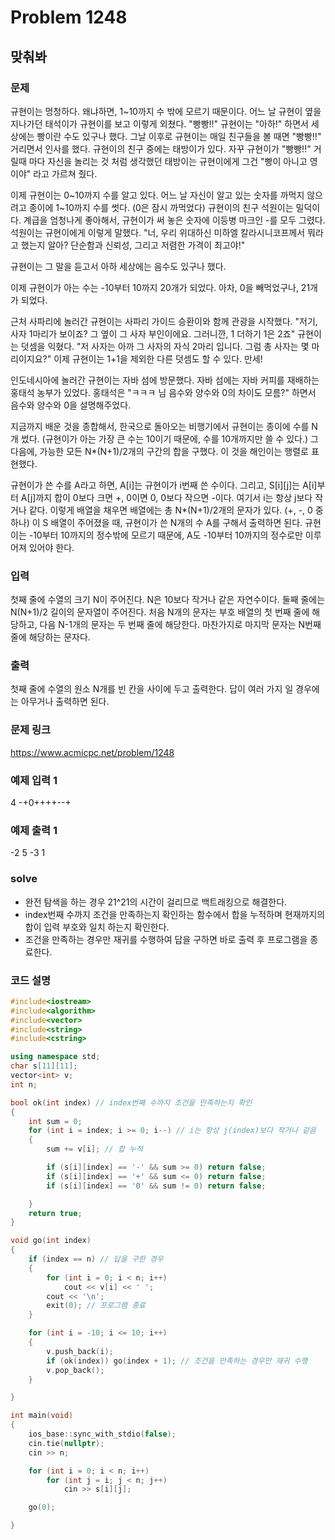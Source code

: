 # Problem 1248

## 맞춰봐

### 문제
규현이는 멍청하다. 왜냐하면, 1~10까지 수 밖에 모르기 때문이다. 어느 날 규현이 옆을 지나가던 태석이가 규현이를 보고 이렇게 외쳤다. "빵빵!!" 규현이는 "아하!" 하면서 세상에는 빵이란 수도 있구나 했다. 그날 이후로 규현이는 매일 친구들을 볼 때면 "빵빵!!" 거리면서 인사를 했다. 규현이의 친구 중에는 태방이가 있다. 자꾸 규현이가 "빵빵!!" 거릴때 마다 자신을 놀리는 것 처럼 생각했던 태방이는 규현이에게 그건 "빵이 아니고 영이야" 라고 가르쳐 줬다.

이제 규현이는 0~10까지 수를 알고 있다. 어느 날 자신이 알고 있는 숫자를 까먹지 않으려고 종이에 1~10까지 수를 썻다. (0은 잠시 까먹었다) 규현이의 친구 석원이는 밀덕이다. 계급을 엄청나게 좋아해서, 규현이가 써 놓은 숫자에 이등병 마크인 -를 모두 그렸다. 석원이는 규현이에게 이렇게 말했다. "너, 우리 위대하신 미하엘 칼라시니코프께서 뭐라고 했는지 알아? 단순함과 신뢰성, 그리고 저렴한 가격이 최고야!"

규현이는 그 말을 듣고서 아하 세상에는 음수도 있구나 했다.

이제 규현이가 아는 수는 -10부터 10까지 20개가 되었다. 아차, 0을 빼먹었구나, 21개가 되었다.

근처 사파리에 놀러간 규현이는 사파리 가이드 승환이와 함께 관광을 시작했다. "저기, 사자 1마리가 보이죠? 그 옆이 그 사자 부인이에요. 그러니깐, 1 더하기 1은 2죠" 규현이는 덧셈을 익혔다. "저 사자는 아까 그 사자의 자식 2마리 입니다. 그럼 총 사자는 몇 마리이지요?" 이제 규현이는 1+1을 제외한 다른 덧셈도 할 수 있다. 만세!

인도네시아에 놀러간 규현이는 자바 섬에 방문했다. 자바 섬에는 자바 커피를 재배하는 홍태석 농부가 있었다. 홍태석은 "ㅋㅋㅋ 님 음수와 양수와 0의 차이도 모름?" 하면서 음수와 양수와 0을 설명해주었다.

지금까지 배운 것을 종합해서, 한국으로 돌아오는 비행기에서 규현이는 종이에 수를 N개 썼다. (규현이가 아는 가장 큰 수는 10이기 때문에, 수를 10개까지만 쓸 수 있다.)  그 다음에, 가능한 모든 N*(N+1)/2개의 구간의 합을 구했다. 이 것을 해인이는 행렬로 표현했다.

규현이가 쓴 수를 A라고 하면, A[i]는 규현이가 i번째 쓴 수이다. 그리고, S[i][j]는 A[i]부터 A[j]까지 합이 0보다 크면 +, 0이면 0, 0보다 작으면 -이다. 여기서 i는 항상 j보다 작거나 같다. 이렇게 배열을 채우면 배열에는 총 N*(N+1)/2개의 문자가 있다. (+, -, 0 중 하나) 이 S 배열이 주어졌을 때, 규현이가 쓴 N개의 수 A를 구해서 출력하면 된다. 규현이는 -10부터 10까지의 정수밖에 모르기 때문에, A도 -10부터 10까지의 정수로만 이루어져 있어야 한다.

### 입력
첫째 줄에 수열의 크기 N이 주어진다. N은 10보다 작거나 같은 자연수이다. 둘째 줄에는 N(N+1)/2 길이의 문자열이 주어진다. 처음 N개의 문자는 부호 배열의 첫 번째 줄에 해당하고, 다음 N-1개의 문자는 두 번째 줄에 해당한다. 마찬가지로 마지막 문자는 N번째 줄에 해당하는 문자다.

### 출력
첫째 줄에 수열의 원소 N개를 빈 칸을 사이에 두고 출력한다. 답이 여러 가지 일 경우에는 아무거나 출력하면 된다.

### 문제 링크
<https://www.acmicpc.net/problem/1248>

### 예제 입력 1
4
-+0++++--+

### 예제 출력 1
-2 5 -3 1

### solve
- 완전 탐색을 하는 경우 21^21의 시간이 걸리므로 백트래킹으로 해결한다.
- index번째 수까지 조건을 만족하는지 확인하는 함수에서 합을 누적하며 현재까지의 합이 입력 부호와 일치 하는지 확인한다.
- 조건을 만족하는 경우만 재귀를 수행하여 답을 구하면 바로 출력 후 프로그램을 종료한다.

### 코드 설명
```C++
#include<iostream>
#include<algorithm>
#include<vector>
#include<string>
#include<cstring>

using namespace std;
char s[11][11];
vector<int> v;
int n;

bool ok(int index) // index번째 수까지 조건을 만족하는지 확인
{
	int sum = 0;
	for (int i = index; i >= 0; i--) // i는 항상 j(index)보다 작거나 같음
	{
		sum += v[i]; // 합 누적

		if (s[i][index] == '-' && sum >= 0) return false;
		if (s[i][index] == '+' && sum <= 0) return false;
		if (s[i][index] == '0' && sum != 0) return false;

	}
	return true;
}

void go(int index)
{
	if (index == n) // 답을 구한 경우
	{
		for (int i = 0; i < n; i++)
			cout << v[i] << ' ';
		cout << '\n';
		exit(0); // 프로그램 종료
	}

	for (int i = -10; i <= 10; i++)
	{
		v.push_back(i);
		if (ok(index)) go(index + 1); // 조건을 만족하는 경우만 재귀 수행
		v.pop_back();
	}

}

int main(void)
{
	ios_base::sync_with_stdio(false);
	cin.tie(nullptr);
	cin >> n;

	for (int i = 0; i < n; i++)
		for (int j = i; j < n; j++)
			cin >> s[i][j];

	go(0);

}

```
